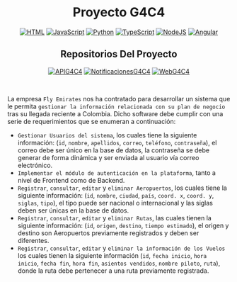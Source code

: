 <div align="center">
<h1> <b>Proyecto G4C4</b> </h1>

[![HTML](https://img.shields.io/badge/HTML-E34F26?style=for-the-badge&logo=html5&logoColor=white&labelColor=000000&?logoWidth=40)](https://github.com/St3v3n-4n4/ProyectG4C4) 
[![JavaScript](https://img.shields.io/badge/JavaScript-F7DF1E?style=for-the-badge&logo=JavaScript&logoColor=white&labelColor=000000&?logoWidth=40)](https://github.com/St3v3n-4n4/ProyectG4C4) 
[![Python](https://img.shields.io/badge/Python-3776AB?style=for-the-badge&logo=python&logoColor=white&labelColor=000000&?logoWidth=40)](https://github.com/St3v3n-4n4/ProyectG4C4)
[![TypeScript](https://img.shields.io/badge/TypeScript-3178C6?style=for-the-badge&logo=TypeScript&logoColor=white&labelColor=000000&?logoWidth=40)](https://github.com/St3v3n-4n4/ProyectG4C4)
[![NodeJS](https://img.shields.io/badge/NodeJS-339933?style=for-the-badge&logo=Node.js&logoColor=white&labelColor=000000&?logoWidth=40)](https://github.com/St3v3n-4n4/ProyectG4C4)
[![Angular](https://img.shields.io/badge/Angular-DD0031?style=for-the-badge&logo=angular&logoColor=white&labelColor=000000&?logoWidth=40)](https://github.com/St3v3n-4n4/ProyectG4C4)



<h2> <b>Repositorios Del Proyecto</b> </h2>

[![APIG4C4](https://img.shields.io/badge/APIG4C4-7A1FA2?style=for-the-badge&logo=TypeScript&logoColor=white&labelColor=000000&?logoWidth=40)](https://github.com/St3v3n-4n4/APIG4C4) 
[![NotificacionesG4C4](https://img.shields.io/badge/NotificacionesG4C4-FF3850?style=for-the-badge&logo=Python&logoColor=white&labelColor=000000&?logoWidth=40)](https://github.com/St3v3n-4n4/NotificacionesG4C4) 
[![WebG4C4](https://img.shields.io/badge/WebG4C4-3423A6?style=for-the-badge&logo=html5&logoColor=white&labelColor=000000&?logoWidth=40)](https://github.com/St3v3n-4n4/WebG4C4)


</div>

<br>

La empresa `Fly Emirates` nos ha contratado para desarrollar un sistema que le permita
`gestionar la información relacionada con su plan de negocio` tras su llegada reciente a
Colombia.
Dicho software debe cumplir con una serie de requerimientos que se enumeran a
continuación:
- `Gestionar Usuarios del sistema`, los cuales tiene la siguiente información: (`id`,
`nombre`, `apellidos`, `correo`, `teléfono`, `contraseña`), el correo debe ser único en la
base de datos, la contraseña se debe generar de forma dinámica y ser enviada
al usuario vía correo electrónico.
- `Implementar el módulo de autenticación en la plataforma`, tanto a nivel de
Frontend como de Backend.
- `Registrar`, `consultar`, `editar` y `eliminar Aeropuertos`, los cuales tiene la siguiente
información: (`id`, `nombre`, `ciudad`, `país`, `coord. x`, `coord. y`, `siglas`, `tipo`), el tipo
puede ser nacional o internacional y las siglas deben ser únicas en la base de
datos.
- `Registrar`, `consultar`, `editar` y `eliminar Rutas`, las cuales tienen la siguiente
información: (`id`, `origen`, `destino`, `tiempo estimado`), el origen y destino son
Aeropuertos previamente registrados y deben ser diferentes.
- `Registrar`, `consultar`, `editar` y `eliminar la información de los Vuelos` los cuales tienen
la siguiente información (`id`, `fecha inicio`, `hora inicio`, `fecha fin`, `hora fin`, `asientos
vendidos`, `nombre piloto`, `ruta`), donde la ruta debe pertenecer a una ruta
previamente registrada.